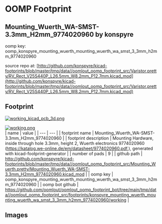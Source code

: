# OOMP Footprint  
## Mounting_Wuerth_WA-SMST-3.3mm_H2mm_9774020960  by konspyre  
  
oomp key: oomp_konspyre_mounting_wuerth_mounting_wuerth_wa_smst_3_3mm_h2mm_9774020960  
  
source repo at: [http://github.com/konspyre/kicad-footprints/blob/master/tmp/data//oomlout_oomp_footprint_src/Varistor.pretty/RV_Rect_V25S440P_L26.5mm_W8.2mm_P12.7mm.kicad_mod](http://github.com/konspyre/kicad-footprints/blob/master/tmp/data//oomlout_oomp_footprint_src/Varistor.pretty/RV_Rect_V25S440P_L26.5mm_W8.2mm_P12.7mm.kicad_mod)  
## Footprint  
  
[![working_kicad_pcb_3d.png](working_kicad_pcb_3d_600.png)](working_kicad_pcb_3d.png)  
  
[![working.png](working_600.png)](working.png)  
| name | value | 
| --- | --- | 
| footprint name | Mounting_Wuerth_WA-SMST-3.3mm_H2mm_9774020960 | 
| footprint description | Mounting Hardware, inside through hole 3.3mm, height 2, Wuerth electronics 9774020960 (https://katalog.we-online.de/em/datasheet/9774020960.pdf,), generated with kicad-footprint-generator | 
| number of pads | 9 | 
| github path | http://github.com/konspyre/kicad-footprints/blob/master/tmp/data//oomlout_oomp_footprint_src/Mounting_Wuerth.pretty/Mounting_Wuerth_WA-SMST-3.3mm_H2mm_9774020960.kicad_mod | 
| oomp key | oomp_konspyre_mounting_wuerth_mounting_wuerth_wa_smst_3_3mm_h2mm_9774020960 | 
| oomp bot github | https://github.com/oomlout/oomlout_oomp_footprint_bot/tree/main/tmp/data//oomlout_oomp_footprint_src/footprints/konspyre_mounting_wuerth_mounting_wuerth_wa_smst_3_3mm_h2mm_9774020960/working | 
## Images  
